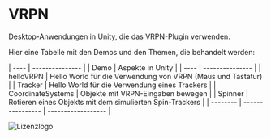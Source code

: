 # VRPN
Desktop-Anwendungen in Unity, die das VRPN-Plugin verwenden.

Hier eine Tabelle mit den Demos und den Themen, die behandelt werden:

| ---- | --------------- |
| Demo | Aspekte in Unity |
| ---- | --------------- |
| helloVRPN | Hello World für die Verwendung von VRPN (Maus und Tastatur) |
| Tracker | Hello World für die Verwendung eines Trackers |
| CoordinateSystems | Objekte mit VRPN-Eingaben bewegen |
| Spinner | Rotieren eines Objekts mit dem simulierten Spin-Trackers |
| -------- | ---------------- | ------------------ |

![Lizenzlogo](https://licensebuttons.net/l/by-nc-sa/3.0/de/88x31.png)

